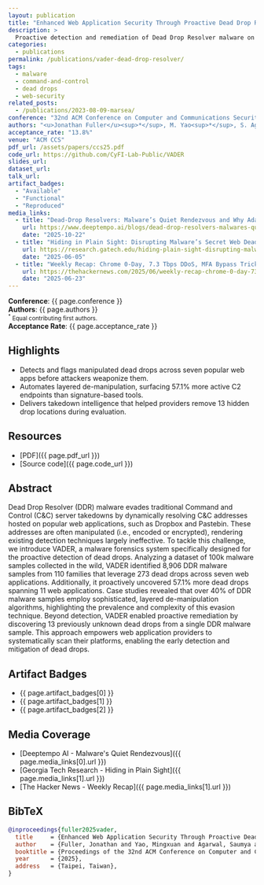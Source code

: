 ```yaml
---
layout: publication
title: "Enhanced Web Application Security Through Proactive Dead Drop Resolver Remediation"
description: >
  Proactive detection and remediation of Dead Drop Resolver malware on web applications, accepted to ACM CCS 2025 (13.8% acceptance rate).
categories:
  - publications
permalink: /publications/vader-dead-drop-resolver/
tags:
  - malware
  - command-and-control
  - dead drops
  - web-security
related_posts:
  - /publications/2023-08-09-marsea/
conference: "32nd ACM Conference on Computer and Communications Security (CCS), Taipei, Taiwan, 2025"
authors: "<u>Jonathan Fuller</u><sup>*</sup>, M. Yao<sup>*</sup>, S. Agarwal, S. Barua, T. Hirani, A. K. Sikder, B. Saltaformaggio"
acceptance_rate: "13.8%"
venue: "ACM CCS"
pdf_url: /assets/papers/ccs25.pdf
code_url: https://github.com/CyFI-Lab-Public/VADER
slides_url:
dataset_url: 
talk_url: 
artifact_badges:
  - "Available"
  - "Functional"
  - "Reproduced"
media_links:
  - title: "Dead-Drop Resolvers: Malware’s Quiet Rendezvous and Why Adaptive Defense Matters"
    url: https://www.deeptempo.ai/blogs/dead-drop-resolvers-malwares-quiet-rendezvous-and-why-adaptive-defense-matters
    date: "2025-10-22"
  - title: "Hiding in Plain Sight: Disrupting Malware’s Secret Web Dead Drops"
    url: https://research.gatech.edu/hiding-plain-sight-disrupting-malwares-secret-web-dead-drops
    date: "2025-06-05"
  - title: "Weekly Recap: Chrome 0-Day, 7.3 Tbps DDoS, MFA Bypass Tricks, Banking Trojan and More"
    url: https://thehackernews.com/2025/06/weekly-recap-chrome-0-day-73-tbps-ddos.html
    date: "2025-06-23"
---
```


**Conference**: {{ page.conference }}  
**Authors**: {{ page.authors }}  
<small><sup>*</sup> Equal contributing first authors.</small>  
**Acceptance Rate**: {{ page.acceptance_rate }}

## Highlights

- Detects and flags manipulated dead drops across seven popular web apps before attackers weaponize them.
- Automates layered de-manipulation, surfacing 57.1% more active C2 endpoints than signature-based tools.
- Delivers takedown intelligence that helped providers remove 13 hidden drop locations during evaluation.

## Resources

- [PDF]({{ page.pdf_url }})  
- [Source code]({{ page.code_url }})  


## Abstract

Dead Drop Resolver (DDR) malware evades traditional Command and Control (C&C) server takedowns by dynamically resolving C&C addresses hosted on popular web applications, such as Dropbox and Pastebin. These addresses are often manipulated (i.e., encoded or encrypted), rendering existing detection techniques largely ineffective. To tackle this challenge, we introduce VADER, a malware forensics system specifically designed for the proactive detection of dead drops. Analyzing a dataset of 100k malware samples collected in the wild, VADER identified 8,906 DDR malware samples from 110 families that leverage 273 dead drops across seven web applications. Additionally, it proactively uncovered 57.1% more dead drops spanning 11 web applications. Case studies revealed that over 40% of DDR malware samples employ sophisticated, layered de-manipulation algorithms, highlighting the prevalence and complexity of this evasion technique. Beyond detection, VADER enabled proactive remediation by discovering 13 previously unknown dead drops from a single DDR malware sample. This approach empowers web application providers to systematically scan their platforms, enabling the early detection and mitigation of dead drops.

## Artifact Badges

- {{ page.artifact_badges[0] }}
- {{ page.artifact_badges[1] }}
- {{ page.artifact_badges[2] }}


## Media Coverage

- [Deeptempo AI - Malware's Quiet Rendezvous]({{ page.media_links[0].url }})
- [Georgia Tech Research - Hiding in Plain Sight]({{ page.media_links[1].url }})
- [The Hacker News - Weekly Recap]({{ page.media_links[1].url }})

## BibTeX

```bibtex
@inproceedings{fuller2025vader,
  title     = {Enhanced Web Application Security Through Proactive Dead Drop Resolver Remediation},
  author    = {Fuller, Jonathan and Yao, Mingxuan and Agarwal, Saumya and Barua, Srimanta and Hirani, Taleb and Sikder, Amit K. and Saltaformaggio, Brendan},
  booktitle = {Proceedings of the 32nd ACM Conference on Computer and Communications Security (CCS)},
  year      = {2025},
  address   = {Taipei, Taiwan},
}
```
